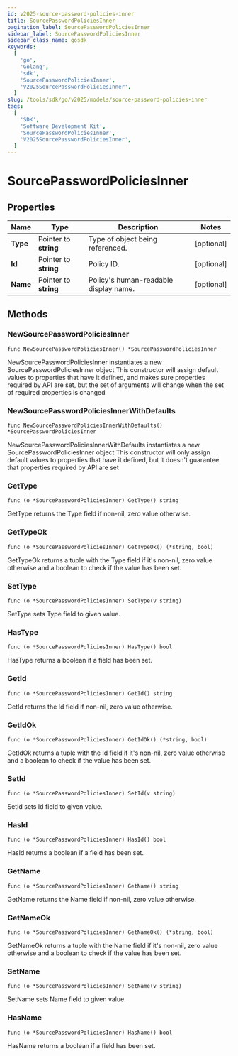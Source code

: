 ```yaml
---
id: v2025-source-password-policies-inner
title: SourcePasswordPoliciesInner
pagination_label: SourcePasswordPoliciesInner
sidebar_label: SourcePasswordPoliciesInner
sidebar_class_name: gosdk
keywords:
  [
    'go',
    'Golang',
    'sdk',
    'SourcePasswordPoliciesInner',
    'V2025SourcePasswordPoliciesInner',
  ]
slug: /tools/sdk/go/v2025/models/source-password-policies-inner
tags:
  [
    'SDK',
    'Software Development Kit',
    'SourcePasswordPoliciesInner',
    'V2025SourcePasswordPoliciesInner',
  ]
---
```


# SourcePasswordPoliciesInner

## Properties

| Name | Type | Description | Notes |
| --- | --- | --- | --- |
| **Type** | Pointer to **string** | Type of object being referenced. | [optional] |
| **Id** | Pointer to **string** | Policy ID. | [optional] |
| **Name** | Pointer to **string** | Policy's human-readable display name. | [optional] |

## Methods

### NewSourcePasswordPoliciesInner

`func NewSourcePasswordPoliciesInner() *SourcePasswordPoliciesInner`

NewSourcePasswordPoliciesInner instantiates a new SourcePasswordPoliciesInner object This constructor will assign default values to properties that have it defined, and makes sure properties required by API are set, but the set of arguments will change when the set of required properties is changed

### NewSourcePasswordPoliciesInnerWithDefaults

`func NewSourcePasswordPoliciesInnerWithDefaults() *SourcePasswordPoliciesInner`

NewSourcePasswordPoliciesInnerWithDefaults instantiates a new SourcePasswordPoliciesInner object This constructor will only assign default values to properties that have it defined, but it doesn't guarantee that properties required by API are set

### GetType

`func (o *SourcePasswordPoliciesInner) GetType() string`

GetType returns the Type field if non-nil, zero value otherwise.

### GetTypeOk

`func (o *SourcePasswordPoliciesInner) GetTypeOk() (*string, bool)`

GetTypeOk returns a tuple with the Type field if it's non-nil, zero value otherwise and a boolean to check if the value has been set.

### SetType

`func (o *SourcePasswordPoliciesInner) SetType(v string)`

SetType sets Type field to given value.

### HasType

`func (o *SourcePasswordPoliciesInner) HasType() bool`

HasType returns a boolean if a field has been set.

### GetId

`func (o *SourcePasswordPoliciesInner) GetId() string`

GetId returns the Id field if non-nil, zero value otherwise.

### GetIdOk

`func (o *SourcePasswordPoliciesInner) GetIdOk() (*string, bool)`

GetIdOk returns a tuple with the Id field if it's non-nil, zero value otherwise and a boolean to check if the value has been set.

### SetId

`func (o *SourcePasswordPoliciesInner) SetId(v string)`

SetId sets Id field to given value.

### HasId

`func (o *SourcePasswordPoliciesInner) HasId() bool`

HasId returns a boolean if a field has been set.

### GetName

`func (o *SourcePasswordPoliciesInner) GetName() string`

GetName returns the Name field if non-nil, zero value otherwise.

### GetNameOk

`func (o *SourcePasswordPoliciesInner) GetNameOk() (*string, bool)`

GetNameOk returns a tuple with the Name field if it's non-nil, zero value otherwise and a boolean to check if the value has been set.

### SetName

`func (o *SourcePasswordPoliciesInner) SetName(v string)`

SetName sets Name field to given value.

### HasName

`func (o *SourcePasswordPoliciesInner) HasName() bool`

HasName returns a boolean if a field has been set.
